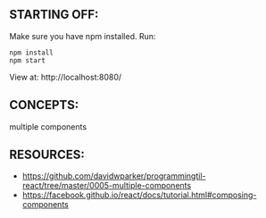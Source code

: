 ## STARTING OFF:

Make sure you have npm installed.
Run:
```
npm install
npm start
```

View at: http://localhost:8080/

## CONCEPTS:

multiple components

## RESOURCES:

* https://github.com/davidwparker/programmingtil-react/tree/master/0005-multiple-components
* https://facebook.github.io/react/docs/tutorial.html#composing-components
